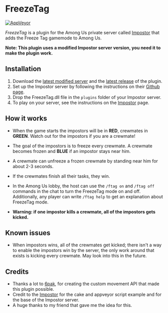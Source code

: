 FreezeTag
=========

[![AppVeyor](https://ci.appveyor.com/api/projects/status/2xv760q7g0payy74/branch/master?svg=true)](https://ci.appveyor.com/project/LorenzoPapi/freezetag/branch/master)

*FreezeTag* is a plugin for the Among Us private server called [Impostor](https://github.com/Impostor/Impostor) that adds the Freeze Tag gamemode to Among Us.

**Note: This plugin uses a modified Impostor server version, you need it to make the plugin work.**

## Installation
1. Download the [latest modified server](https://ci.appveyor.com/project/LorenzoPapi/freezetag/branch/master/artifacts) and the [latest release](https://ci.appveyor.com/project/LorenzoPapi/freezetag/branch/master/artifacts) of the plugin.
2. Set up the Impostor server by following the instructions on their [Github page](https://github.com/Impostor/Impostor).
3. Drop the FreezeTag.dll file in the `plugins` folder of your Impostor server.
4. To play on your server, see the instructions on the [Impostor](https://github.com/Impostor/Impostor) page.

## How it works
- When the game starts the impostors will be in **RED**, crewmates in **GREEN**. Watch out for the impostors if you are a crewmate!
- The goal of the impostors is to freeze every crewmate. A crewmate becomes frozen and **BLUE** if an impostor stays near him.
- A crewmate can unfreeze a frozen crewmate by standing near him for about 2-3 seconds.
- If the crewmates finish all their tasks, they win.
- In the Among Us lobby, the host can use the `/ftag on` and `/ftag off` commands in the chat to turn the FreezeTag mode on and off. Additionally, any player can write `/ftag help` to get an explanation about FreezeTag mode.

- **Warning: if one impostor kills a crewmate, all of the impostors gets kicked.**

## Known issues
- When impostors wins, all of the crewmates get kicked; there isn't a way to enable the impostors win by the server, the only work around that exists is kicking every crewmate. May look into this in the future.

## Credits
- Thanks a lot to [6pak](https://github.com/6pak), for creating the custom movement API that made this plugin possible.
- Credit to the [Impostor](https://github.com/Impostor/Impostor) for the cake and appveyor script example and for the base of the Impostor server.
- A huge thanks to my friend that gave me the idea for this.

